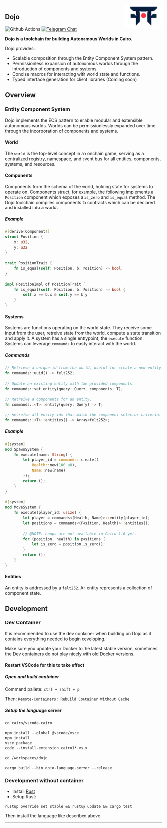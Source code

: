 <picture>
  <source media="(prefers-color-scheme: dark)" srcset=".github/mark-dark.svg">
  <img alt="Dojo logo" align="right" width="120" src=".github/mark-light.svg">
</picture>

## Dojo

![Github Actions][gha-badge] [![Telegram Chat][tg-badge]][tg-url]

[gha-badge]: https://img.shields.io/github/actions/workflow/status/dojoengine/dojo/ci.yml?branch=main
[tg-badge]: https://img.shields.io/endpoint?color=neon&logo=telegram&label=chat&style=flat-square&url=https%3A%2F%2Ftg.sumanjay.workers.dev%2Fdojoengine
[tg-url]: https://t.me/dojoengine

**Dojo is a toolchain for building Autonomous Worlds in Cairo.**

Dojo provides:

- Scalable composition through the Entity Component System pattern.
- Permissionless expansion of autonomous worlds through the introduction of components and systems.
- Concise macros for interacting with world state and functions.
- Typed interface generation for client libraries (Coming soon)

## Overview

### Entity Component System

Dojo implements the ECS pattern to enable modular and extensible autonomous worlds. Worlds can be permissionlessly expanded over time through the incorporation of components and systems.

#### World

The `world` is the top-level concept in an onchain game, serving as a centralized registry, namespace, and event bus for all entities, components, systems, and resources.

#### Components

Components form the schema of the world, holding state for systems to operate on. Components struct, for example, the following implements a `Position` component which exposes a `is_zero` and `is_equal` method. The Dojo toolchain compiles components to contracts which can be declared and installed into a world.

##### Example

```rust
#[derive(Component)]
struct Position {
    x: u32,
    y: u32
}

trait PositionTrait {
    fn is_equal(self: Position, b: Position) -> bool;
}

impl PositionImpl of PositionTrait {
    fn is_equal(self: Position, b: Position) -> bool {
        self.x == b.x & self.y == b.y
    }
}
```

#### Systems

Systems are functions operating on the world state. They receive some input from the user, retreive state from the world, compute a state transition and apply it. A system has a single entrypoint, the `execute` function. Systems can leverage `commands` to easily interact with the world.


##### Commands

```rust
// Retrieve a unique id from the world, useful for create a new entity.
fn commands::uuid() -> felt252;

// Update an existing entity with the provided components.
fn commands::set_entity(query: Query, components: T);

// Retreive a components for an entity.
fn commands::<T>::entity(query: Query) -> T;

// Retreive all entity ids that match the component selector criteria.
fn commands::<T>::entities() -> Array<felt252>;
```

##### Example

```rust
#[system]
mod SpawnSystem {
    fn execute(name: String) {
        let player_id = commands::create((
            Health::new(100_u8),
            Name::new(name)
        ));
        return ();
    }
}

#[system]
mod MoveSystem {
    fn execute(player_id: usize) {
        let player = commands<(Health, Name)>::entity(player_id);
        let positions = commands<(Position, Health)>::entities();

        // @NOTE: Loops are not available in Cairo 1.0 yet.
        for (position, health) in positions {
            let is_zero = position.is_zero();
        }
        return ();
    }
}
```

#### Entities

An entity is addressed by a `felt252`. An entity represents a collection of component state.

## Development

### Dev Container

It is recommended to use the dev container when building on Dojo as it contains everything needed to begin developing.

Make sure you update your Docker to the latest stable version, sometimes the Dev containers do not play nicely with old Docker versions.

#### Restart VSCode for this to take effect

##### Open and build container

Command pallete: `ctrl + shift + p`

Then: `Remote-Containers: Rebuild Container Without Cache`

##### Setup the language server 

```
cd cairo/vscode-cairo

npm install --global @vscode/vsce
npm install
vsce package
code --install-extension cairo1*.vsix

cd /workspaces/dojo

cargo build --bin dojo-language-server --release
```

### Development without container

- Install [Rust](https://www.rust-lang.org/tools/install)
- Setup Rust:
```
rustup override set stable && rustup update && cargo test
```
Then install the language like described above.

---